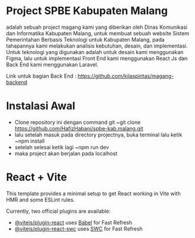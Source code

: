 
# Project SPBE Kabupaten Malang
adalah sebuah project magang kami yang diberikan oleh Dinas Komunikasi dan Informatika Kabupaten Malang, untuk membuat sebuah website Sistem Pemerintahan Berbasis Teknologi untuk Kabupaten Malang, pada tahapannya kami melakukan analisis kebutuhan, desain, dan implementasi. Untuk teknologi yang digunakan adalah untuk desain kami menggunakan Figma, lalu untuk implementasi Front End kami menggunakan React Js dan Back End kami menggunakan Laravel.

Link untuk bagian Back End : https://github.com/kilaspintas/magang-backend

# Instalasi Awal

- Clone repository ini dengan command git ~git clone https://github.com/HafizHabani/spbe-kab.malang.git
- lalu setelah masuk pada directory projectnya, buka terminal lalu ketik ~npm install
- setelah selesai ketik lagi ~npm run dev
- maka project akan berjalan pada localhost

# React + Vite

This template provides a minimal setup to get React working in Vite with HMR and some ESLint rules.

Currently, two official plugins are available:

- [@vitejs/plugin-react](https://github.com/vitejs/vite-plugin-react/blob/main/packages/plugin-react/README.md) uses [Babel](https://babeljs.io/) for Fast Refresh
- [@vitejs/plugin-react-swc](https://github.com/vitejs/vite-plugin-react-swc) uses [SWC](https://swc.rs/) for Fast Refresh
